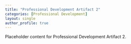 ```yaml
---
title: "Professional Development Artifact 2"
categories: [Professional Development]
layout: single
author_profile: true
---
```

Placeholder content for Professional Development Artifact 2.
